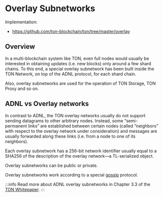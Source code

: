 # Overlay Subnetworks

Implementation:
* https://github.com/ton-blockchain/ton/tree/master/overlay

## Overview

In a multi-blockchain system like TON, even full nodes would usually be interested in obtaining updates (i.e. new blocks) only around
a few shard chains. To this end, a special overlay subnetwork has been built
inside the TON Network, on top of the ADNL protocol,
for each shard chain.

Also, overlay subnetworks are used for the operation of TON Storage, TON Proxy and so on.

## ADNL vs Overlay networks

In contrast to ADNL, the TON overlay networks usually do not support
sending datagrams to other arbitrary nodes. Instead, some “semi-permanent
links” are established between certain nodes (called “neighbors” with respect to
the overlay network under consideration) and messages are usually forwarded
along these links (i.e. from a node to one of its neighbors).

Each overlay subnetwork has a 256-bit network identifier usually equal
to a SHA256 of the description of the overlay network—a TL-serialized object.

Overlay subnetworks can be public or private.

Overlay subnetworks work according to a special [gossip](https://en.wikipedia.org/wiki/Gossip_protocol) protocol.

:::info
Read more about ADNL overlay subnetworks in Chapter 3.3 of the [TON Whitepaper](https://ton.org/docs/ton.pdf).
:::

